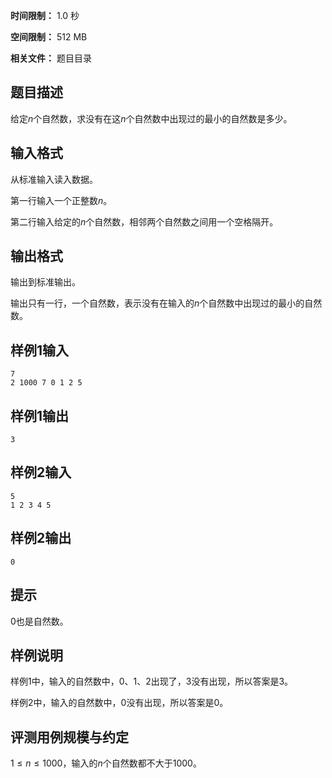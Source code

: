 


**时间限制：** 1.0 秒 


**空间限制：** 512 MB

**相关文件：** 题目目录




## 题目描述

给定$n$个自然数，求没有在这$n$个自然数中出现过的最小的自然数是多少。

## 输入格式

从标准输入读入数据。

第一行输入一个正整数$n$。

第二行输入给定的$n$个自然数，相邻两个自然数之间用一个空格隔开。

## 输出格式

输出到标准输出。

输出只有一行，一个自然数，表示没有在输入的$n$个自然数中出现过的最小的自然数。






## 样例1输入

```plain
7
2 1000 7 0 1 2 5

```



## 样例1输出

```plain
3

```







## 样例2输入

```plain
5
1 2 3 4 5

```



## 样例2输出

```plain
0

```


## 提示

$0$也是自然数。

## 样例说明

样例1中，输入的自然数中，$0$、$1$、$2$出现了，$3$没有出现，所以答案是$3$。

样例2中，输入的自然数中，$0$没有出现，所以答案是$0$。

## 评测用例规模与约定

$1\leq n\leq 1000$，输入的$n$个自然数都不大于$1000$。